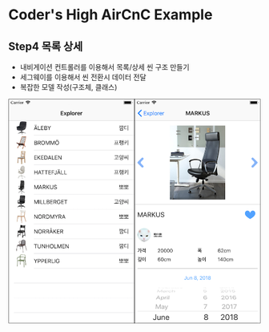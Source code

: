 # Coder's High AirCnC Example

## Step4 목록 상세

- 내비게이션 컨트롤러를 이용해서 목록/상세 씬 구조 만들기
- 세그웨이를 이용해서 씬 전환시 데이터 전달
- 복잡한 모델 작성(구조체, 클래스)

![](https://github.com/CodersHigh/AirCnC/blob/Step4/Sceenshot.png?raw=true)
